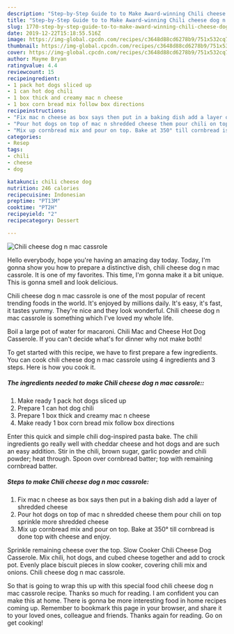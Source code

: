 ```yaml
---
description: "Step-by-Step Guide to to Make Award-winning Chili cheese dog n mac cassrole"
title: "Step-by-Step Guide to to Make Award-winning Chili cheese dog n mac cassrole"
slug: 1770-step-by-step-guide-to-to-make-award-winning-chili-cheese-dog-n-mac-cassrole
date: 2019-12-22T15:18:55.516Z
image: https://img-global.cpcdn.com/recipes/c3648d88cd6278b9/751x532cq70/chili-cheese-dog-n-mac-cassrole-recipe-main-photo.jpg
thumbnail: https://img-global.cpcdn.com/recipes/c3648d88cd6278b9/751x532cq70/chili-cheese-dog-n-mac-cassrole-recipe-main-photo.jpg
cover: https://img-global.cpcdn.com/recipes/c3648d88cd6278b9/751x532cq70/chili-cheese-dog-n-mac-cassrole-recipe-main-photo.jpg
author: Mayme Bryan
ratingvalue: 4.4
reviewcount: 15
recipeingredient:
- 1 pack hot dogs sliced up
- 1 can hot dog chili
- 1 box thick and creamy mac n cheese
- 1 box corn bread mix follow box directions
recipeinstructions:
- "Fix mac n cheese as box says then put in a baking dish add a layer of shredded cheese"
- "Pour hot dogs on top of mac n shredded cheese them pour chili on top sprinkle more shredded cheese"
- "Mix up cornbread mix and pour on top. Bake at 350° till cornbread is done top with cheese and enjoy."
categories:
- Resep
tags:
- chili
- cheese
- dog

katakunci: chili cheese dog
nutrition: 246 calories
recipecuisine: Indonesian
preptime: "PT13M"
cooktime: "PT2H"
recipeyield: "2"
recipecategory: Dessert

---
```



![Chili cheese dog n mac cassrole](https://img-global.cpcdn.com/recipes/c3648d88cd6278b9/751x532cq70/chili-cheese-dog-n-mac-cassrole-recipe-main-photo.jpg)

Hello everybody, hope you're having an amazing day today. Today, I'm gonna show you how to prepare a distinctive dish, chili cheese dog n mac cassrole. It is one of my favorites. This time, I'm gonna make it a bit unique. This is gonna smell and look delicious.

Chili cheese dog n mac cassrole is one of the most popular of recent trending foods in the world. It's enjoyed by millions daily. It's easy, it's fast, it tastes yummy. They're nice and they look wonderful. Chili cheese dog n mac cassrole is something which I've loved my whole life.

Boil a large pot of water for macaroni. Chili Mac and Cheese Hot Dog Casserole. If you can&#39;t decide what&#39;s for dinner why not make both!


To get started with this recipe, we have to first prepare a few ingredients. You can cook chili cheese dog n mac cassrole using 4 ingredients and 3 steps. Here is how you cook it.

##### The ingredients needed to make Chili cheese dog n mac cassrole::

1. Make ready 1 pack hot dogs sliced up
1. Prepare 1 can hot dog chili
1. Prepare 1 box thick and creamy mac n cheese
1. Make ready 1 box corn bread mix follow box directions


Enter this quick and simple chili dog-inspired pasta bake. The chili ingredients go really well with cheddar cheese and hot dogs and are such an easy addition. Stir in the chili, brown sugar, garlic powder and chili powder; heat through. Spoon over cornbread batter; top with remaining cornbread batter. 

##### Steps to make Chili cheese dog n mac cassrole:

1. Fix mac n cheese as box says then put in a baking dish add a layer of shredded cheese
1. Pour hot dogs on top of mac n shredded cheese them pour chili on top sprinkle more shredded cheese
1. Mix up cornbread mix and pour on top. Bake at 350° till cornbread is done top with cheese and enjoy.


Sprinkle remaining cheese over the top. Slow Cooker Chili Cheese Dog Casserole. Mix chili, hot dogs, and cubed cheese together and add to crock pot. Evenly place biscuit pieces in slow cooker, covering chili mix and onions. Chili cheese dog n mac cassrole. 

So that is going to wrap this up with this special food chili cheese dog n mac cassrole recipe. Thanks so much for reading. I am confident you can make this at home. There is gonna be more interesting food in home recipes coming up. Remember to bookmark this page in your browser, and share it to your loved ones, colleague and friends. Thanks again for reading. Go on get cooking!
